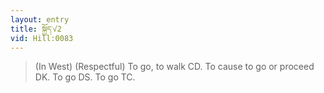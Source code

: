 ```yaml
---
layout: entry
title: སྐྱོད་√2
vid: Hill:0083
---
```

> (In West) (Respectful) To go, to walk CD. To cause to go or proceed DK. To go DS. To go TC.
